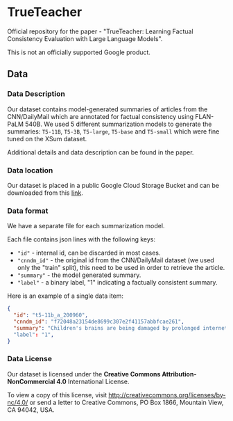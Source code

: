 # TrueTeacher
Official repository for the paper - "TrueTeacher: Learning Factual Consistency Evaluation with Large Language Models".

This is not an officially supported Google product.

## Data

### Data Description

Our dataset contains model-generated summaries of articles from the CNN/DailyMail which are annotated for factual consistency using FLAN-PaLM 540B.
We used 5 different summarization models to generate the summaries: `T5-11B`, `T5-3B`, `T5-large`, `T5-base` and `T5-small` which were fine tuned on the XSum dataset.

Additional details and data description can be found in the paper.

### Data location
Our dataset is placed in a public Google Cloud Storage Bucket and can be downloaded from
this [link](https://storage.googleapis.com/gresearch/true_teacher/true_teacher_data.zip).

### Data format
We have a separate file for each summarization model.

Each file contains json lines with the following keys:

- `"id"` - internal id, can be discarded in most cases.
- `"cnndm_id"` - the original id from the CNN/DailyMail dataset (we used only the "train" split), this need to be used in order to retrieve the article.
- `"summary"` - the model generated summary.
- `"label"` - a binary label, "1" indicating a factually consistent summary.

Here is an example of a single data item:

```json
{
  "id": "t5-11b_a_200960",
  "cnndm_id": "f72048a23154de8699c307e2f41157abbfcae261",
  "summary": "Children's brains are being damaged by prolonged internet access, a former children's television presenter has warned."
  "label": "1",
}
```

### Data License
Our dataset is licensed under the **Creative Commons Attribution-NonCommercial 4.0** International License.

To view a copy of this license, visit http://creativecommons.org/licenses/by-nc/4.0/ or send a letter to Creative Commons, PO Box 1866, Mountain View, CA 94042, USA.
